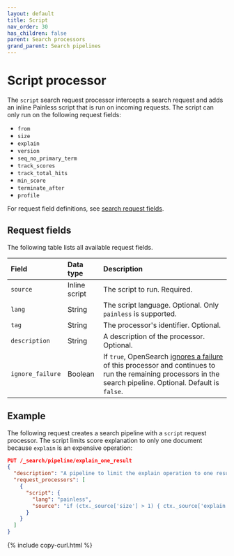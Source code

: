 ```yaml
---
layout: default
title: Script
nav_order: 30
has_children: false
parent: Search processors
grand_parent: Search pipelines
---
```


# Script processor

The `script` search request processor intercepts a search request and adds an inline Painless script that is run on incoming requests. The script can only run on the following request fields:

- `from` 
- `size` 
- `explain` 
- `version` 
- `seq_no_primary_term` 
- `track_scores`  
- `track_total_hits` 
- `min_score` 
- `terminate_after` 
- `profile` 

For request field definitions, see [search request fields]({{site.url}}{{site.baseurl}}/api-reference/search#request-body).

## Request fields

The following table lists all available request fields.

Field | Data type | Description
:--- | :--- | :---
`source` | Inline script | The script to run. Required.
`lang` | String | The script language. Optional. Only `painless` is supported.
`tag` | String | The processor's identifier. Optional.
`description` | String | A description of the processor. Optional.
`ignore_failure` | Boolean | If `true`, OpenSearch [ignores a failure]({{site.url}}{{site.baseurl}}/search-plugins/search-pipelines/index/#ignoring-processor-failures) of this processor and continues to run the remaining processors in the search pipeline. Optional. Default is `false`.

## Example 

The following request creates a search pipeline with a `script` request processor. The script limits score explanation to only one document because `explain` is an expensive operation:

```json
PUT /_search/pipeline/explain_one_result
{
  "description": "A pipeline to limit the explain operation to one result only",
  "request_processors": [
    {
      "script": {
        "lang": "painless",
        "source": "if (ctx._source['size'] > 1) { ctx._source['explain'] = false } else { ctx._source['explain'] = true }"
      }
    }
  ]
} 
```
{% include copy-curl.html %}
